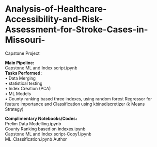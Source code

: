 # Analysis-of-Healthcare-Accessibility-and-Risk-Assessment-for-Stroke-Cases-in-Missouri-
Capstone Project 

**Main Pipeline:** <br>
Capstone ML and Index script.ipynb <br>
**Tasks Performed:** <br>
•	Data Merging <br>
•	statistical testing <br>
•	Index Creation (PCA) <br>
•	ML Models <br>
•	County ranking based three indexes, using random forest Regressor for feature importance and Classification using kbinsdiscretizer (k Means Strategy) <br>

**Complimentary Notebooks/Codes:** <br>
Prelim Data Modelling.ipynb <br>
County Ranking based on indexes.ipynb <br>
Capstone ML and Index script-Copy1.ipynb <br>
ML_Classification.ipynb Author <br>
